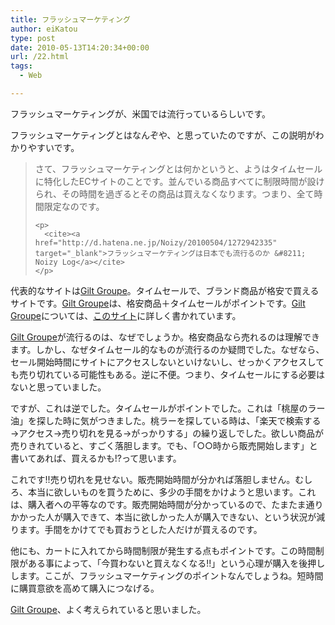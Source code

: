 ```yaml
---
title: フラッシュマーケティング
author: eiKatou
type: post
date: 2010-05-13T14:20:34+00:00
url: /22.html
tags:
  - Web

---
```

<div class="section">
  <p>
    フラッシュマーケティングが、米国では流行っているらしいです。
  </p>
  
  <p>
    フラッシュマーケティングとはなんぞや、と思っていたのですが、この説明がわかりやすいです。
  </p>
  
  <blockquote title="http://d.hatena.ne.jp/Noizy/20100504/1272942335" cite="http://d.hatena.ne.jp/Noizy/20100504/1272942335">
    <p>
      さて、フラッシュマーケティングとは何かというと、ようはタイムセールに特化したECサイトのことです。並んでいる商品すべてに制限時間が設けられ、その時間を過ぎるとその商品は買えなくなります。つまり、全て時間限定なのです。
    </p>
    
    <p>
      <cite><a href="http://d.hatena.ne.jp/Noizy/20100504/1272942335" target="_blank">フラッシュマーケティングは日本でも流行るのか &#8211; Noizy Log</a></cite>
    </p>
  </blockquote>
  
  <p>
    代表的なサイトは<a href="http://www.gilt.com/" target="_blank">Gilt Groupe</a>。タイムセールで、ブランド商品が格安で買えるサイトです。<a href="http://www.gilt.com/" target="_blank">Gilt Groupe</a>は、格安商品＋タイムセールがポイントです。<a href="http://www.gilt.com/" target="_blank">Gilt Groupe</a>については、<a href="http://d.hatena.ne.jp/Noizy/20090506/1241596306" target="_blank">このサイト</a>に詳しく書かれています。
  </p>
  
  <p>
    <a href="http://www.gilt.com/" target="_blank">Gilt Groupe</a>が流行るのは、なぜでしょうか。格安商品なら売れるのは理解できます。しかし、なぜタイムセール的なものが流行るのか疑問でした。なぜなら、セール開始時間にサイトにアクセスしないといけないし、せっかくアクセスしても売り切れている可能性もある。逆に不便。つまり、タイムセールにする必要はないと思っていました。
  </p>
  
  <p>
    ですが、これは逆でした。タイムセールがポイントでした。これは「桃屋のラー油」を探した時に気がつきました。桃ラーを探している時は、「楽天で検索する→アクセス→売り切れを見る→がっかりする」の繰り返しでした。欲しい商品が売りきれていると、すごく落胆します。でも、「○○時から販売開始します」と書いてあれば、買えるかも!?って思います。
  </p>
  
  <p>
    これです!!売り切れを見せない。販売開始時間が分かれば落胆しません。むしろ、本当に欲しいものを買うために、多少の手間をかけようと思います。これは、購入者への平等なのです。販売開始時間が分かっているので、たまたま通りかかった人が購入できて、本当に欲しかった人が購入できない、という状況が減ります。手間をかけてでも買おうとした人だけが買えるのです。
  </p>
  
  <p>
    他にも、カートに入れてから時間制限が発生する点もポイントです。この時間制限がある事によって、「今買わないと買えなくなる!!」という心理が購入を後押しします。ここが、フラッシュマーケティングのポイントなんでしょうね。短時間に購買意欲を高めて購入につなげる。
  </p>
  
  <p>
    <a href="http://www.gilt.com/" target="_blank">Gilt Groupe</a>、よく考えられていると思いました。
  </p>
</div>
